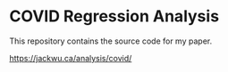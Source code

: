 # COVID Regression Analysis
This repository contains the source code for my paper.

https://jackwu.ca/analysis/covid/

